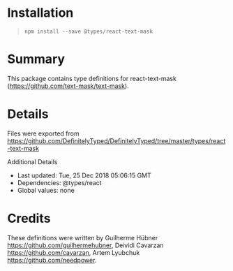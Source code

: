 # Installation
> `npm install --save @types/react-text-mask`

# Summary
This package contains type definitions for react-text-mask (https://github.com/text-mask/text-mask).

# Details
Files were exported from https://github.com/DefinitelyTyped/DefinitelyTyped/tree/master/types/react-text-mask

Additional Details
 * Last updated: Tue, 25 Dec 2018 05:06:15 GMT
 * Dependencies: @types/react
 * Global values: none

# Credits
These definitions were written by Guilherme Hübner <https://github.com/guilhermehubner>, Deividi Cavarzan <https://github.com/cavarzan>, Artem Lyubchuk <https://github.com/needpower>.
